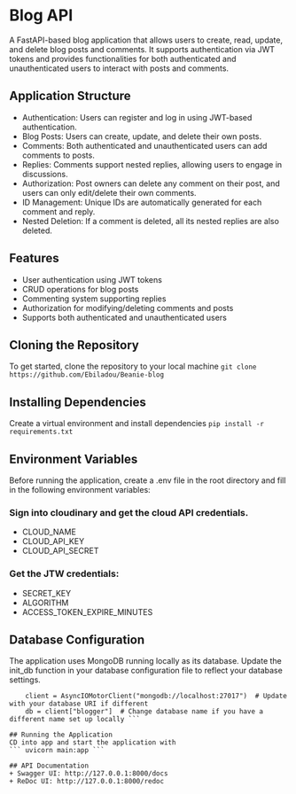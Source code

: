 # Blog API
A FastAPI-based blog application that allows users to create, read, update, and delete blog posts and comments. It supports authentication via JWT tokens and provides functionalities for both authenticated and unauthenticated users to interact with posts and comments.

## Application Structure
+ Authentication: Users can register and log in using JWT-based authentication.
+ Blog Posts: Users can create, update, and delete their own posts.
+ Comments: Both authenticated and unauthenticated users can add comments to posts.
+ Replies: Comments support nested replies, allowing users to engage in discussions.
+ Authorization: Post owners can delete any comment on their post, and users can only edit/delete their own comments.
+ ID Management: Unique IDs are automatically generated for each comment and reply.
+ Nested Deletion: If a comment is deleted, all its nested replies are also deleted.

## Features
+ User authentication using JWT tokens
+ CRUD operations for blog posts
+ Commenting system supporting replies
+ Authorization for modifying/deleting comments and posts
+ Supports both authenticated and unauthenticated users

## Cloning the Repository
To get started, clone the repository to your local machine
``` git clone https://github.com/Ebiladou/Beanie-blog ```

## Installing Dependencies
Create a virtual environment and install dependencies
``` pip install -r requirements.txt ```

## Environment Variables
Before running the application, create a .env file in the root directory and fill in the following environment variables:
### Sign into cloudinary and get the cloud API credentials.
+ CLOUD_NAME 
+ CLOUD_API_KEY
+ CLOUD_API_SECRET

### Get the JTW credentials:
+ SECRET_KEY 
+ ALGORITHM 
+ ACCESS_TOKEN_EXPIRE_MINUTES

## Database Configuration
The application uses MongoDB running locally as its database. Update the init_db function in your database configuration file to reflect your database settings. 
``` async def init_db():
    client = AsyncIOMotorClient("mongodb://localhost:27017")  # Update with your database URI if different
    db = client["blogger"]  # Change database name if you have a different name set up locally ```

## Running the Application
CD into app and start the application with
``` uvicorn main:app ```

## API Documentation
+ Swagger UI: http://127.0.0.1:8000/docs
+ ReDoc UI: http://127.0.0.1:8000/redoc